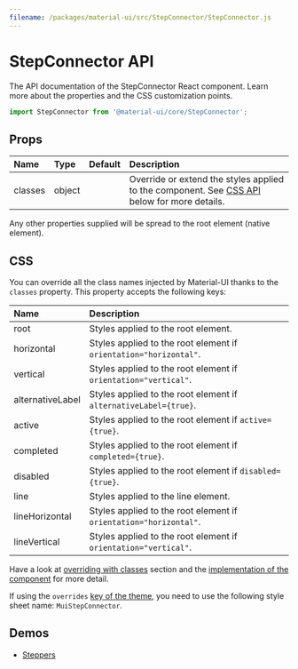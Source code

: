 ```yaml
---
filename: /packages/material-ui/src/StepConnector/StepConnector.js
---
```


<!--- This documentation is automatically generated, do not try to edit it. -->

# StepConnector API

<p class="description">The API documentation of the StepConnector React component. Learn more about the properties and the CSS customization points.</p>

```js
import StepConnector from '@material-ui/core/StepConnector';
```



## Props

| Name | Type | Default | Description |
|:-----|:-----|:--------|:------------|
| <span class="prop-name">classes</span> | <span class="prop-type">object</span> |   | Override or extend the styles applied to the component. See [CSS API](#css-api) below for more details. |

Any other properties supplied will be spread to the root element (native element).

## CSS

You can override all the class names injected by Material-UI thanks to the `classes` property.
This property accepts the following keys:


| Name | Description |
|:-----|:------------|
| <span class="prop-name">root</span> | Styles applied to the root element.
| <span class="prop-name">horizontal</span> | Styles applied to the root element if `orientation="horizontal"`.
| <span class="prop-name">vertical</span> | Styles applied to the root element if `orientation="vertical"`.
| <span class="prop-name">alternativeLabel</span> | Styles applied to the root element if `alternativeLabel={true}`.
| <span class="prop-name">active</span> | Styles applied to the root element if `active={true}`.
| <span class="prop-name">completed</span> | Styles applied to the root element if `completed={true}`.
| <span class="prop-name">disabled</span> | Styles applied to the root element if `disabled={true}`.
| <span class="prop-name">line</span> | Styles applied to the line element.
| <span class="prop-name">lineHorizontal</span> | Styles applied to the root element if `orientation="horizontal"`.
| <span class="prop-name">lineVertical</span> | Styles applied to the root element if `orientation="vertical"`.

Have a look at [overriding with classes](/customization/overrides/#overriding-with-classes) section
and the [implementation of the component](https://github.com/mui-org/material-ui/blob/master/packages/material-ui/src/StepConnector/StepConnector.js)
for more detail.

If using the `overrides` [key of the theme](/customization/themes/#css),
you need to use the following style sheet name: `MuiStepConnector`.

## Demos

- [Steppers](/demos/steppers/)

